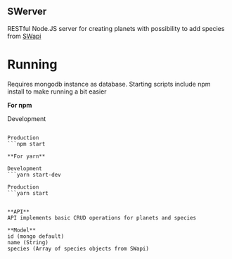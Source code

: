 ## SWerver
RESTful Node.JS server for creating planets with possibility to add species from <a href="https://swapi.co/api/">SWapi</a>


# Running

Requires mongodb instance as database.
Starting scripts include npm install to make running a bit easier

**For npm**

Development
```npm start-dev

Production
```npm start

**For yarn**

Development
```yarn start-dev

Production
```yarn start


**API**
API implements basic CRUD operations for planets and species

**Model**
id (mongo default)
name (String)
species (Array of species objects from SWapi)
